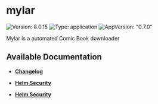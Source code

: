 # mylar

![Version: 8.0.15](https://img.shields.io/badge/Version-8.0.15-informational?style=flat-square) ![Type: application](https://img.shields.io/badge/Type-application-informational?style=flat-square) ![AppVersion: "0.7.0"](https://img.shields.io/badge/AppVersion-"0.7.0"-informational?style=flat-square)

Mylar is a automated Comic Book downloader

## Available Documentation

- [**Changelog**](CHANGELOG)

- [**Helm Security**](container-security)

- [**Helm Security**](helm-security)


